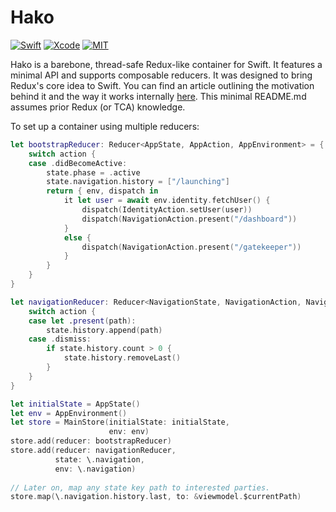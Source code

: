 # Hako

[![Swift](https://img.shields.io/badge/Swift-5.3-orange.svg?style=for-the-badge&logo=swift)](https://swift.org)
[![Xcode](https://img.shields.io/badge/Xcode-13-blue.svg?style=for-the-badge&logo=Xcode&logoColor=white)](https://developer.apple.com/xcode)
[![MIT](https://img.shields.io/badge/license-MIT-black.svg?style=for-the-badge)](https://opensource.org/licenses/MIT)

Hako is a barebone, thread-safe Redux-like container for Swift. It features a minimal API and supports composable reducers. It was designed to bring Redux's core idea to Swift. You can find an article outlining the motivation behind it and the way it works internally [here](https://swiftcraft.io/blog/how-to-build-a-redux-container-from-scratch-in-swift). This minimal README.md assumes prior Redux (or TCA) knowledge.

To set up a container using multiple reducers:


```swift
let bootstrapReducer: Reducer<AppState, AppAction, AppEnvironment> = { state, action in
    switch action {
    case .didBecomeActive:
        state.phase = .active
        state.navigation.history = ["/launching"]
        return { env, dispatch in
            it let user = await env.identity.fetchUser() {
                dispatch(IdentityAction.setUser(user))
                dispatch(NavigationAction.present("/dashboard"))
            }
            else {
                dispatch(NavigationAction.present("/gatekeeper"))
            }
        } 
    }
}

let navigationReducer: Reducer<NavigationState, NavigationAction, NavigationEnvironment> = { state, action in
    switch action {
    case let .present(path):
        state.history.append(path)
    case .dismiss:
        if state.history.count > 0 {
            state.history.removeLast()
        } 
    }
}

let initialState = AppState()
let env = AppEnvironment()
let store = MainStore(initialState: initialState,
                      env: env)
store.add(reducer: bootstrapReducer)
store.add(reducer: navigationReducer,
          state: \.navigation,
          env: \.navigation)
          
// Later on, map any state key path to interested parties.
store.map(\.navigation.history.last, to: &viewmodel.$currentPath)
```
